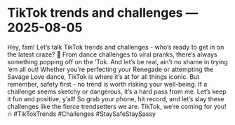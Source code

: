 # TikTok trends and challenges — 2025-08-05

Hey, fam! Let’s talk TikTok trends and challenges - who’s ready to get in on the latest craze? 🌟 From dance challenges to viral pranks, there’s always something popping off on the ‘Tok. And let’s be real, ain’t no shame in trying ‘em all out! Whether you’re perfecting your Renegade or attempting the Savage Love dance, TikTok is where it’s at for all things iconic. But remember, safety first - no trend is worth risking your well-being. If a challenge seems sketchy or dangerous, it’s a hard pass from me. Let’s keep it fun and positive, y’all! So grab your phone, hit record, and let’s slay these challenges like the fierce trendsetters we are. TikTok, we’re coming for you! 🔥 #TikTokTrends #Challenges #StaySafeStaySassy